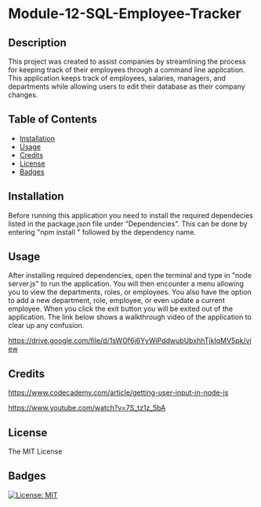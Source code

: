 # Module-12-SQL-Employee-Tracker

## Description

This project was created to assist companies by streamlining the process for keeping track of their employees through a command line application. This application keeps track of employees, salaries, managers, and departments while allowing users to edit their database as their company changes.

## Table of Contents

- [Installation](#installation)
- [Usage](#usage)
- [Credits](#credits)
- [License](#license)
- [Badges](#badges)

## Installation

Before running this application you need to install the required dependecies listed in the package.json file under "Dependencies". This can be done by entering "npm install " followed by the dependency name.

## Usage

After installing required dependencies, open the terminal and type in "node server.js" to run the application. You will then encounter a menu allowing you to view the departments, roles, or employees. You also have the option to add a new department, role, employee, or even update a current employee. When you click the exit button you will be exited out of the application.
The link below shows a walkthrough video of the application to clear up any confusion.

https://drive.google.com/file/d/1sWOf6j6YyWiPddwubUbxhhTjkIqMV5pk/view

## Credits

https://www.codecademy.com/article/getting-user-input-in-node-js

https://www.youtube.com/watch?v=7S_tz1z_5bA

## License

The MIT License

## Badges

[![License: MIT](https://img.shields.io/badge/License-MIT-yellow.svg)](https://opensource.org/licenses/MIT)